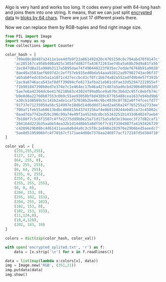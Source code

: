 Algo is very hard and works too long. It codes every pixel with 64-long hash and joins them into one string. 
It means, that we can just split [encrypted data](encrypted.txt) to [bloks by 64 chars](encrypted_splited.txt). 
There are just 17 different pixels there.

Now we can replace them by RGB-tuples and find right image size.

```python
from PIL import Image
import numpy as np
from collections import Counter

color_hash = [
    '709e80c88487a2411e1ee4dfb9f22a861492d20c4765150c0c794abd70f8147c',
    'ac205167ca956b408a925c3854fdd82ffa43672263ae7dba5a68b29d9a81fa56', 
    '2ec847d8a31a988b3117a5095dae74f490448223f035ec7eddef6768b91a9028', 
    '8ae40a3583aef6697d2c2eff57eb915ed0bda54aaa92812ad97982743ac06f37', 
    'ab5ab0fedc83e5a1a1871c427eccbcd3cf0fc1bb74a82a552adfd9b4e57f391b', 
    '2ac9a6746aca543af8dff39894cfe8173afba21eb01c6fae33d52947222855ef', 
    'f1b901847390b0ed7e374e7c1e464ec17b46a427c487a5ad6cbd2906405083d5', 
    '5ae7e6a42304dc6e4176210b83c43024f99a0bce9a870c3b6d2c95fc8ebfb74c', 
    'b9e8d0a22760b87553c0b9c55ae93058bf8d4389c87765488cea1637e94bd9b6', 
    'a30cb1d8569c5c141b2ade1caf57038b2be46c9bc4939c8f702a0ff4fcecfd77', 
    '91737e71235959a56c524997e18d6d14d6ddd714ed2a450a24f765255a2733ee', 
    '700af1feb55ab0613bdbc466815643743156af4e869120244eb05ca72c45002c', 
    '0aad7da77d2ed59c396c99a74e49f3a4524dcdbcb5163251b1433d640247aeb4', 
    '7b108f7c5c6f1507c4ffe2275dd9b8e25a71d175a5a9d3e19aeec3f27d82caf1', 
    '204164d223b35aabb54ea32b1d14d8bb5a8df56f7c81f3304987fa4193426729', 
    'c4289629b08bc4d61411aaa6d6d4a0c3c5f8c1e848e282976e29b6bed5aeedc7',
    '5ae0d5195906bfc4f70167cf171ae4d08e7376aa246977acf172187d5d384f10'
]

color_val = [
    (255,255,255),
    (127, 127, 0),
    (64, 255, 0),
    (0, 255, 255),
    (0, 64, 255),
    (255, 0, 255),
    (255, 0, 0),
    (255, 255, 255),
    (0, 0, 0),
    (204, 153, 0),
    (255, 102, 153),
    (204, 255, 102),
    (102, 153, 0),
    (102, 153, 153),
    (11,124,8),
    (18,4,128),
    (202, 183, 19)
]

colors = dict(zip(color_hash, color_val))

with open('encrypted_splited.txt', 'r') as f:
    data = [x.strip('\n') for x in f.readlines()]

data = list(map(lambda x:colors[x], data))
img = Image.new('RGB', (351,21))
img.putdata(data)
img.show()
```
